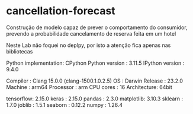 # cancellation-forecast
Construção de modelo capaz de prever o comportamento do consumidor, prevendo a probabilidade cancelamento de reserva feita em um hotel

Neste Lab não foquei no deplpy, por isto a atenção fica apenas nas bibliotecas

Python implementation: CPython
Python version       : 3.11.5
IPython version      : 9.4.0

Compiler    : Clang 15.0.0 (clang-1500.1.0.2.5)
OS          : Darwin
Release     : 23.2.0
Machine     : arm64
Processor   : arm
CPU cores   : 16
Architecture: 64bit

tensorflow: 2.15.0
keras     : 2.15.0
pandas    : 2.3.0
matplotlib: 3.10.3
sklearn   : 1.7.0
joblib    : 1.5.1
seaborn   : 0.12.2
numpy     : 1.26.4
